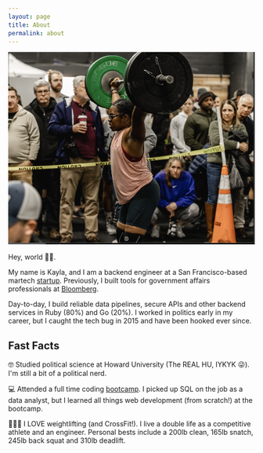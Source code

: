 ```yaml
---
layout: page
title: About
permalink: about
---
```

<img class="mx-auto w-1/2 rounded-full" src="/assets/img/snatch.jpg">

Hey, world 👋🏾. 

My name is Kayla, and I am a backend engineer at a San Francisco-based martech [startup](https://clearbit.com). Previously, I built tools for government affairs professionals at [Bloomberg](https://about.bgov.com/).

Day-to-day, I build reliable data pipelines, secure APIs and other backend services in Ruby (80%) and Go (20%). I worked in politics early in my career, but I caught the tech bug in 2015 and have been hooked ever since.

## Fast Facts

🤓 Studied political science at Howard University (The REAL HU, IYKYK 😜). I'm still a bit of a political nerd.

💻 Attended a full time coding [bootcamp](https://www.thinkful.com/). I picked up SQL on the job as a data analyst, but I learned all things web development (from scratch!) at the bootcamp. 

🏋🏾‍♀️ I LOVE weightlifting (and CrossFit!). I live a double life as a competitive athlete and an engineer. Personal bests include a 200lb clean, 165lb snatch, 245lb back squat and 310lb deadlift.
